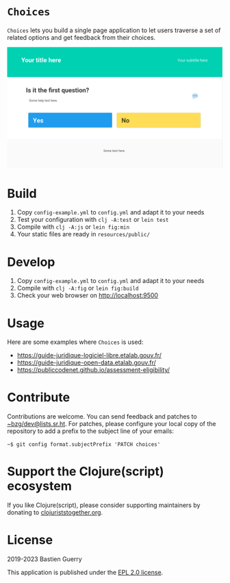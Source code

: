 
# `Choices`

`Choices` lets you build a single page application to let users traverse
a set of related options and get feedback from their choices.

![img](choices.png)


# Build

1.  Copy `config-example.yml` to `config.yml` and adapt it to your needs
2.  Test your configuration with `clj -A:test` or `lein test`
3.  Compile with `clj -A:js` or `lein fig:min`
4.  Your static files are ready in `resources/public/`


# Develop

1.  Copy `config-example.yml` to `config.yml` and adapt it to your needs
2.  Compile with `clj -A:fig` or `lein fig:build`
3.  Check your web browser on <http://localhost:9500>


# Usage

Here are some examples where `Choices` is used:

-   <https://guide-juridique-logiciel-libre.etalab.gouv.fr/>
-   <https://guide-juridique-open-data.etalab.gouv.fr/>
-   <https://publiccodenet.github.io/assessment-eligibility/>


# Contribute

Contributions are welcome.  You can send feedback and patches to
[~bzg/dev@lists.sr.ht](mailto:~bzg/dev@lists.sr.ht).  For patches, please configure your local copy
of the repository to add a prefix to the subject line of your emails:

    ~$ git config format.subjectPrefix 'PATCH choices'


# Support the Clojure(script) ecosystem

If you like Clojure(script), please consider supporting maintainers by
donating to [clojuriststogether.org](https://www.clojuriststogether.org).


# License

2019-2023 Bastien Guerry

This application is published under the [EPL 2.0 license](LICENSE).

